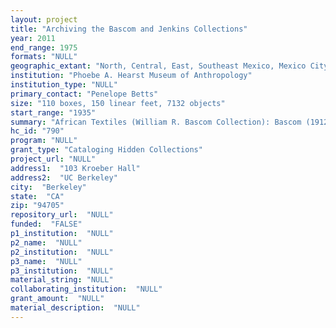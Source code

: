 ```yaml
--- 
layout: project 
title: "Archiving the Bascom and Jenkins Collections"
year: 2011
end_range: 1975
formats: "NULL"
geographic_extant: "North, Central, East, Southeast Mexico, Mexico City, Guatemala, El Salvador, Costa Rica, Panama,Columbia, Ecuador, and Peru. West and Central Africa."
institution: "Phoebe A. Hearst Museum of Anthropology"
institution_type: "NULL"
primary_contact: "Penelope Betts"
size: "110 boxes, 150 linear feet, 7132 objects"
start_range: "1935"
summary: "African Textiles (William R. Bascom Collection): Bascom (1912-81) was a pioneering Africanist anthropologist. The first American anthropologist to do fieldwork in Nigeria, he was noted for his comprehensive research on the Yoruba, especially \"Ifa\" divination. The collection includes finished clothing, untailored textiles, partially-woven textiles, looms and other weaving implements. A particular strength is a study collection of fully-documented narrow-band Yoruba weavings. The collection documents the Yoruba of Nigeria, but also other peoples of Nigeria, Ghana, Mali, Niger, Sierra Leone, Ivory Coast, Benin, Congo, and Madagascar. The collection covers principal periods of Bascom's African fieldwork (1937-38, 1942-45, 1950-51), plus shorter trips in the 1960s and 1970s. Photographs of Latin American Folk Art (Katherine D. Jenkins Collection): Jenkins (1906-82) was a noted scholar of Mexican folk art, especially textiles and lacquer. The collections includes lacquer, ceramics, metals, glass, paper maché, basketry, textiles, miniatures and toys, wood, and miscellaneous crafts; also archaeology and fiestas of Mexico. A particular focus deals with the gathering and processing of the aje insect for lacquer production, in Olinalá, Guerrero, Mexico. The collection is from Mexico (North, Central, Mexico City, East, Southeast), Guatemala, El Salvador, Costa Rica, Panama, Columbia, Ecuador, and Peru and is principally from 1949 to 1959, with a few later slides from the 1960s and 70s."
hc_id: "790"
program: "NULL"
grant_type: "Cataloging Hidden Collections"
project_url: "NULL"
address1:  "103 Kroeber Hall"
address2:  "UC Berkeley"
city:  "Berkeley"
state:  "CA"
zip: "94705"
repository_url:  "NULL"
funded:  "FALSE"
p1_institution:  "NULL"
p2_name:  "NULL"
p2_institution:  "NULL"
p3_name:  "NULL"
p3_institution:  "NULL"
material_string: "NULL"
collaborating_institution:  "NULL"
grant_amount:  "NULL"
material_description:  "NULL"
---
```

